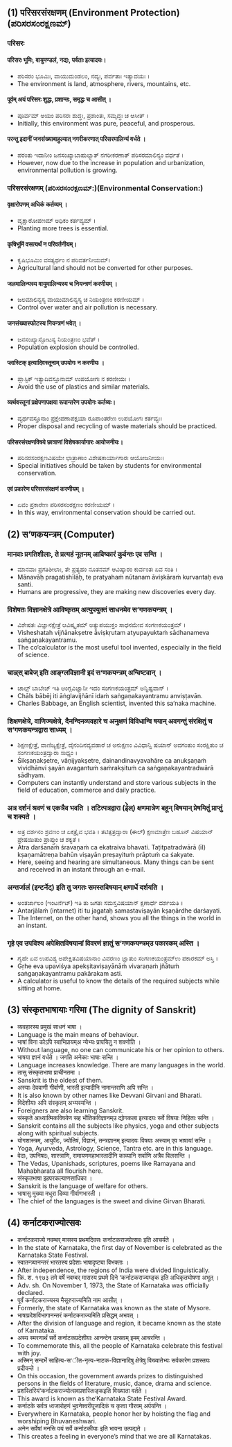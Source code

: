## (1) परिसरसंरक्षणम् (Environment Protection) (ಪರಿಸರಸಂರಕ್ಷಣಮ್)
### परिसरः  
#### परिसरः भूमिः, वायुमण्डलं, नद्यः, पर्वताः इत्यादयः। 
* ಪರಿಸರಂ ಭೂಮಿಃ, ವಾಯುಮಂಡಲಂ, ನದ್ಯಃ, ಪರ್ವತಾಃ ಇತ್ಯಾದಯಃ ।
* The environment is land, atmosphere, rivers, mountains, etc.

#### पूर्वम्‌ अयं परिसरः शुद्धः, प्रशान्तः, समृद्धः च आसीत्‌ । 
* ಪೂರ್ವಮ್ ಅಯಂ ಪರಿಸರಃ ಶುದ್ಧಃ, ಪ್ರಶಾಂತಃ, ಸಮೃದ್ಧಃ ಚ ಆಸೀತ್ ।
* Initially, this environment was pure, peaceful, and prosperous.
  
#### परन्तु इदानीं जनसंख्याबाहुल्यात्‌ नगरीकरणात्‌ परिसरमालिन्यं वर्धते ।
* ಪರಂತು ಇದಾನೀಂ ಜನಸಂಖ್ಯಾಬಾಹುಲ್ಯಾತ್ ನಗರೀಕರಣಾತ್ ಪರಿಸರಮಾಲಿನ್ಯಂ ವರ್ಧತೆ ।
* However, now due to the increase in population and urbanization, environmental pollution is growing.

### परिसरसंरक्षणम्‌ (ಪರಿಸರಸಂರಕ್ಷಣಮ್‌:)(Environmental Conservation:)

#### वृक्षारोपणम्‌ अधिकं कर्तव्यम्‌ । 
* ವೃಕ್ಷಾರೋಪಣಮ್‌ ಅಧಿಕಂ ಕರ್ತವ್ಯಮ್‌ ।
* Planting more trees is essential.

#### कृषिभूमिं वसत्यर्थं न परिवर्तनीयम्‌। 
* ಕೃಷಿಭೂಮಿಂ ವಸತ್ಯರ್ಥಂ ನ ಪರಿವರ್ತನೀಯಮ್‌।
* Agricultural land should not be converted for other purposes.

#### जलमालिन्यस्य वायुमालिन्यस्य च नियन्त्रणं करणीयम्‌ । 
* ಜಲಮಾಲಿನ್ಯಸ್ಯ ವಾಯುಮಾಲಿನ್ಯಸ್ಯ ಚ ನಿಯಂತ್ರಣಂ ಕರಣೀಯಮ್‌ ।
* Control over water and air pollution is necessary.

#### जनसंख्यास्फोटस्य नियन्त्रणं भवेत्‌ । 
* ಜನಸಂಖ್ಯಾಸ್ಫೋಟಸ್ಯ ನಿಯಂತ್ರಣಂ ಭವೆತ್‌ ।
* Population explosion should be controlled.

#### प्लास्टिक्‌ इत्यादिवस्तूनाम्‌ उपयोगः न करणीयः । 
* ಪ್ಲಾಸ್ಟಿಕ್‌ ಇತ್ಯಾದಿವಸ್ತೂನಾಮ್‌ ಉಪಯೋಗಃ ನ ಕರಣೀಯಃ ।
* Avoid the use of plastics and similar materials.

#### व्यर्थवस्तूनां प्रक्षेपणापक्षया रूपान्तरेण उपयोगः कर्तव्यः। 
* ವ್ಯರ್ಥವಸ್ತೂನಾಂ ಪ್ರಕ್ಷೇಪಣಾಪಕ್ಷಯಾ ರೂಪಾಂತರೇಣ ಉಪಯೋಗಃ ಕರ್ತವ್ಯಃ।
* Proper disposal and recycling of waste materials should be practiced.

#### परिसरसंरक्षणविषये छात्राणां विशेषकार्यागारः आयोजनीयः। 
* ಪರಿಸರಸಂರಕ್ಷಣವಿಷಯೇ ಛಾತ್ರಾಣಾಂ ವಿಶೇಷಕಾರ್ಯಾಗಾರಃ ಆಯೋಜನೀಯಃ।
* Special initiatives should be taken by students for environmental conservation.

#### एवं प्रकारेण परिसरसंरक्षणं करणीयम्‌ ।
* ಏವಂ ಪ್ರಕಾರೇಣ ಪರಿಸರಸಂರಕ್ಷಣಂ ಕರಣೀಯಮ್‌ ।  
* In this way, environmental conservation should be carried out.

## (2) स‘णकयन्त्रम् (Computer)
### मानवाः प्रगतिशीलाः, ते प्रत्यहं नूतनम् आविष्कारं कुर्वन्तः एव सन्ति । 
* ಮಾನವಾಃ ಪ್ರಗತಿಶೀಲಾಃ, ತೇ ಪ್ರತ್ಯಹಂ ನೂತನಮ್ ಆವಿಷ್ಕಾರಂ ಕುರ್ವಂತಃ ಏವ ಸಂತಿ ।
* Mānavāḥ pragatishīlāḥ, te pratyahaṁ nūtanam āviṣkāraṁ kurvantaḥ eva santi.
* Humans are progressive, they are making new discoveries every day.
###  विशेषतः विज्ञानक्षेत्रे आविष्कृतम् अत्युपयुक्तं साधनमेव स‘गणकयन्त्रम् ।
* ವಿಶೇಷತಃ ವಿಜ್ಞಾನಕ್ಷೇತ್ರೆ ಆವಿಷ್ಕೃತಮ್ ಅತ್ಯುಪಯುಕ್ತಂ ಸಾಧನಮೇವ ಸಂಗಣಕಯಂತ್ರಮ್ ।
* Visheshatah vijñānakṣetre āviṣkṛutam atyupayuktaṁ sādhanameva saṅgaṇakayantramu.
* The co‘calculator is the most useful tool invented, especially in the field of science.
###  चाल्र्स् बाबेज् इति आङ्ग्लविज्ञानी इदं स‘णकयन्त्रम् अन्विष्टवान् ।
* ಚಾಲ್ಸ್ ಬಾಬೇಜ್ ಇತಿ ಆಂಗ್ಲವಿಜ್ಞಾನೀ ಇದಂ ಸಂಗಣಕಯಂತ್ರಮ್ ಅನ್ವಿಷ್ಟವಾನ್ ।
* Chāls bābēj iti āṅglavijñānī idaṁ saṅgaṇakayantramu anviṣṭavān.
* Charles Babbage, an English scientist, invented this sa‘naka machine.
###  शिक्षणक्षेत्रे, वाणिज्यक्षेत्रे, दैनन्दिनव्यवहारे च अनुक्षणं विविधान्वि षयान् अवगन्तुं संरक्षितुं च स‘गणकयन्त्रद्वारा साध्यम् । 
* ಶಿಕ್ಷಣಕ್ಷೇತ್ರೆ, ವಾಣಿಜ್ಯಕ್ಷೇತ್ರೆ, ದೈನಂದಿನವ್ಯವಹಾರೆ ಚ ಅನುಕ್ಷಣಂ ವಿವಿಧಾನ್ವಿ ಷಯಾನ್ ಅವಗಂತುಂ ಸಂರಕ್ಷಿತುಂ ಚ ಸಂಗಣಕಯಂತ್ರದ್ವಾರಾ ಸಾಧ್ಯಂ । 
* Śikṣaṇakṣetre, vāṇijyakṣetre, dainandinavyavahāre ca anukṣaṇaṁ vividhānvi ṣayān avagantuṁ saṁrakṣituṁ ca saṅgaṇakayantradwārā sādhyam.
* Computers can instantly understand and store various subjects in the field of education, commerce and daily practice.
###  अत्र दर्शनं श्रवणं च एकत्रैव भवति । तटित्पत्रद्वारा (ईेल्) क्षणमात्रेण बहून् विषयान् प्रेषयितुं प्राप्तुं च शक्यते । 
* ಅತ್ರ ದರ್ಶನಂ ಶ್ರವಣಂ ಚ ಏಕತ್ರೈವ ಭವತಿ । ತಟಿತ್ಪತ್ರದ್ವಾರಾ (ಈಲ್) ಕ್ಷಣಮಾತ್ರೆಣ ಬಹೂನ್ ವಿಷಯಾನ್ ಪ್ರೇಷಯಿತುಂ ಪ್ರಾಪ್ತುಂ ಚ ಶಕ್ಯತೆ । 
* Atra darśanaṁ śravaṇaṁ ca ekatraiva bhavati. Taṭitpatradwārā (īl) kṣaṇamātreṇa bahūn viṣayān preṣayituṁ prāptuṁ ca śakyate.
* Here, seeing and hearing are simultaneous. Many things can be sent and received in an instant through an e-mail.
###  अन्तर्जालं (इन्टर्नेट्) इति तु जगतः समस्तविषयान् क्षणार्धे दर्शयति । 
* ಅಂತರ್ಜಾಲಂ (ಇಂಟರ್ನೆಟ್) ಇತಿ ತು ಜಗತಃ ಸಮಸ್ತವಿಷಯಾನ್ ಕ್ಷಣಾರ್ಧೆ ದರ್ಶಯತಿ । 
* Antarjālaṁ (intarnet) iti tu jagataḥ samastaviṣayān kṣaṇārdhe darśayati.
* The Internet, on the other hand, shows you all the things in the world in an instant.
###  गृहे एव उपविश्य अपेक्षितविषयानां विवरणं ज्ञातुं स‘गणकयन्त्रम्उ पकारकम् अस्ति ।
* ಗೃಹೇ ಏವ ಉಪವಿಶ್ಯ ಅಪೇಕ್ಷಿತವಿಷಯಾನಾಂ ವಿವರಣಂ ಜ್ಞಾತುಂ ಸಂಗಣಕಯಂತ್ರಮ್ಉ ಪಕಾರಕಮ್ ಅಸ್ತಿ ।
* Gṛhe eva upaviśya apekṣitaviṣayānāṁ vivaraṇaṁ jñātuṁ saṅgaṇakayantramu pakārakam asti.
* A calculator is useful to know the details of the required subjects while sitting at home.

## (3) संस्कृतभाषायाः गरिमा (The dignity of Sanskrit)
* व्यवहारस्य प्रमुखं साधनं भाषा ।
* Language is the main means of behaviour.
* भाषां विना कोऽपि स्वाभिप्रायम्अ न्येभ्यः प्रापयितु् न शक्नोति ।
* Without language, no one can communicate his or her opinion to others.
* भाषया ज्ञानं वर्धते । जगति अनेकाः भाषाः सन्ति ।
* Language increases knowledge. There are many languages in the world.
* तासु संस्कृतभाषा प्राचीनतमा ।
* Sanskrit is the oldest of them.
* अस्याः देववाणी गीर्वाणी, भारती इत्यादीनि नामान्तराणि अपि सन्ति ।
* It is also known by other names like Devvani Girvani and Bharati.
* विदेशीयाः अपि संस्कृतम् अभ्यस्यन्ति ।
* Foreigners are also learning Sanskrit.
* संस्कृते आध्यात्मिकविषयेण सह भौतिकविज्ञानम्उ द्योगकला इत्यादयः सर्वे विषयाः निहिताः सन्ति ।
* Sanskrit contains all the subjects like physics, yoga and other subjects along with spiritual subjects.
* योगशास्त्रम्, आयुर्वेदः, ज्योतिषं, विज्ञानं, तन्त्रज्ञानम् इत्यादयः विषयाः अस्याम् एव भाषायां सन्ति ।
* Yoga, Ayurveda, Astrology, Science, Tantra etc. are in this language.
* वेदाः, उपनिषदः, शास्त्राणि, रामायणमहाभारतादीनि काव्यानि सर्वाणि अत्रैव विलसन्ति ।
* The Vedas, Upanishads, scriptures, poems like Ramayana and Mahabharata all flourish here.
* संस्कृतभाषा इहपरकल्याणसाधिका ।
* Sanskrit is the language of welfare for others.
* भाषासु मुख्या मधुरा दिव्या गीर्वाणभारती ।
* The chief of the languages is the sweet and divine Girvan Bharati.

## (4) कर्नाटकराज्योत्सवः
* कर्नाटकराज्ये नवम्बर् मासस्य प्रथमदिवसः कर्नाटकराज्योत्सवः इति आचर्यते ।
* In the state of Karnataka, the first day of November is celebrated as the Karnataka State Festival.
* स्वातन्त्र्यानन्तरं भारतस्य प्रदेशाः भाषादृष्ट्या विभक्ताः ।
* After independence, the regions of India were divided linguistically.
* क्रि. श. १९७३ तमे वर्षे नवम्बर् मासस्य प्रथमे दिने ‘कर्नाटकराज्यम्ङ्क इति अधिकृतघोषणा अभूत् ।
* Adv. sh. On November 1, 1973, the State of Karnataka was officially declared.
* पूर्वं कर्नाटकराज्यस्य मैसूरुराज्यमिति नाम आसीत् ।
* Formerly, the state of Karnataka was known as the state of Mysore.
* भाषाप्रदेशविभागानन्तरं कर्नाटकराज्यमिति प्रसिद्धम् अभवत् ।
* After the division of language and region, it became known as the state of Karnataka.
* अस्य स्मरणार्थं सर्वे कर्नाटकप्रदेशीयाः आनन्देन उत्सवम् इमम् आचरन्ति ।
* To commemorate this, all the people of Karnataka celebrate this festival with joy.
* अस्मिन् सन्दर्भे साहित्य-स‘ीत-नृत्य-नाटक-विज्ञानादिषु क्षेत्रेषु विख्यातेभ्यः सर्वकारेण प्रशस्तयः प्रदीयन्ते ।
* On this occasion, the government awards prizes to distinguished persons in the fields of literature, music, dance, drama and science.
* प्रशस्तिरियं‘कर्नाटकराज्योत्सवप्रशस्तिःङ्कइति विख्याता वर्तते ।
* This award is known as the‘Karnataka State Festival Award.
* कर्नाटके सर्वत्र ध्वजारोहणं भुवनेश्वरीपूजादिकं च कृत्वा गौरवम् अर्पयन्ति ।
* Everywhere in Karnataka, people honor her by hoisting the flag and worshiping Bhuvaneshwari.
* अनेन सर्वेषां मनसि वयं सर्वे कर्नाटकीयाः इति भावना उत्पद्यते ।
* This creates a feeling in everyone’s mind that we are all Karnatakas.



